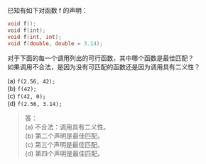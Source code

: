已知有如下对函数 f 的声明：

```c
void f();
void f(int);
void f(int, int);
void f(double, double = 3.14);
```

对于下面的每一个调用列出的可行函数，其中哪个函数是最佳匹配？  
如果调用不合法，是因为没有可匹配的函数还是因为调用具有二义性？

(a) `f(2.56, 42);`  
(b) `f(42);`  
(c) `f(42, 0);`  
(d) `f(2.56, 3.14);`

> 答：  
> (a) 不合法：调用具有二义性。  
> (b) 第二个声明是最佳匹配。  
> (c) 第三个声明是最佳匹配。  
> (d) 第四个声明是最佳匹配。
